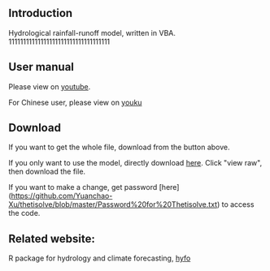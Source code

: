 ## Introduction
Hydrological rainfall-runoff model, written in VBA. 11111111111111111111111111111111111 
## User manual

Please view on [youtube](https://www.youtube.com/watch?v=K_ULGErVh6o). 

For Chinese user, please view on [youku](http://v.youku.com/v_show/id_XNzA2ODk1OTI0.html)

## Download
If you want to get the whole file, download from the button above.

If you only want to use the model, directly download [here](https://github.com/Yuanchao-Xu/thetisolve/blob/master/Thetisolve1.01.xlsm). Click "view raw", then download the file.

If you want to make a change, get password [here] (https://github.com/Yuanchao-Xu/thetisolve/blob/master/Password%20for%20Thetisolve.txt) to access the code.

## Related website: 

R package for hydrology and climate forecasting, [hyfo](http://yuanchao-xu.github.io/hyfo/)
